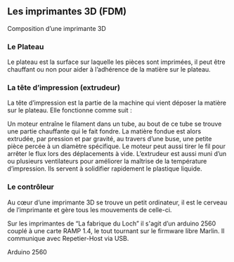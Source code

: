 ## Les imprimantes 3D (FDM)

Composition d’une imprimante 3D

### Le Plateau

Le plateau est la surface sur laquelle les pièces sont imprimées, il peut être chauffant ou non pour aider à l’adhérence de la matière sur le plateau.

### La tête d’impression (extrudeur)
La tête d’impression est la partie de la machine qui vient déposer la matière sur le plateau. Elle fonctionne comme suit :

Un moteur entraîne le filament dans un tube, au bout de ce tube se trouve une partie chauffante qui le fait fondre. La matière fondue est alors extrudée, par pression et par gravité, au travers d’une buse, une petite pièce percée à un diamètre spécifique. Le moteur peut aussi tirer le fil pour arrêter le flux lors des déplacements à vide.
L’extrudeur est aussi muni d’un ou plusieurs ventilateurs pour améliorer la maîtrise de la température d’impression. Ils servent à solidifier rapidement le plastique liquide.

### Le contrôleur

Au cœur d’une imprimante 3D se trouve un petit ordinateur, il est le cerveau de l’imprimante et gère tous les mouvements de celle-ci.

Sur les imprimantes de “La fabrique du Loch” il s'agit d’un arduino 2560 couplé à une carte RAMP 1.4, le tout tournant sur le firmware libre Marlin. Il communique avec Repetier-Host via USB.

Arduino 2560

